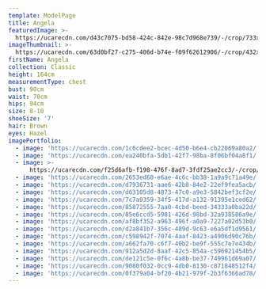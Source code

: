 ```yaml
---
template: ModelPage
title: Angela
featuredImage: >-
  https://ucarecdn.com/d43c7075-bd58-424c-842e-98c7d968e739/-/crop/733x417/0,71/-/preview/
imageThumbnail: >-
  https://ucarecdn.com/63d0bf27-c275-406d-b74e-f09f62612906/-/crop/432x610/17,0/-/preview/
firstName: Angela
collection: Classic
height: 164cm
measurementType: chest
bust: 90cm
waist: 70cm
hips: 94cm
size: 8-10
shoeSize: '7'
hair: Brown
eyes: Hazel
imagePortfolio:
  - image: 'https://ucarecdn.com/1c6cdee2-bcec-4d50-b6e4-cb22069a80a2/'
  - image: 'https://ucarecdn.com/ea240bfa-5db1-42f7-98ba-8f06bf04a8f1/'
  - image: >-
      https://ucarecdn.com/f25d6afb-f198-476f-8ad7-3fdf25ae2cc3/-/crop/680x1058/53,42/-/preview/
  - image: 'https://ucarecdn.com/2653ed60-e6ae-4c6c-bb38-1a9a9c71a49e/'
  - image: 'https://ucarecdn.com/d7936731-aae6-42b8-84e2-22ef9fea5acb/'
  - image: 'https://ucarecdn.com/d63105d8-4873-47c0-a9e3-5842bef3cf2e/'
  - image: 'https://ucarecdn.com/7c7a9359-34f5-417d-a132-91395e1ced62/'
  - image: 'https://ucarecdn.com/85872555-7aa0-4cbd-beed-34333a0ba22d/'
  - image: 'https://ucarecdn.com/85e6ccd5-5981-426d-98bd-32a938506a9e/'
  - image: 'https://ucarecdn.com/af8bf352-a963-496f-a0a9-7227a02d53b0/'
  - image: 'https://ucarecdn.com/d2a841b7-356c-489d-9c63-e6a5df1d9561/'
  - image: 'https://ucarecdn.com/c598942f-7074-4aaf-8423-a4906d90c76b/'
  - image: 'https://ucarecdn.com/a662fa70-c6f7-40b2-be9f-555c7e7e434b/'
  - image: 'https://ucarecdn.com/912a5d2d-8aaf-42c5-854a-c596921454b5/'
  - image: 'https://ucarecdn.com/de121c5e-0f6c-4a8b-be37-749961d69a07/'
  - image: 'https://ucarecdn.com/9080f032-0cc9-4db0-8130-c871848512f4/'
  - image: 'https://ucarecdn.com/0f379a04-bf20-4b21-979f-2b3f6366ad78/'
---
```



